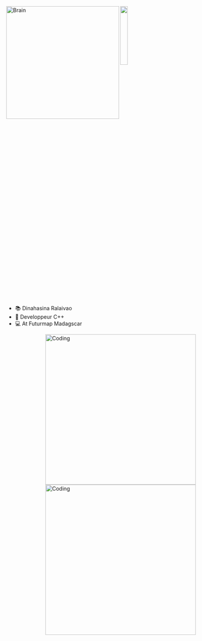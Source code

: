 <img align="left" alt="Brain" width="300" src="http://gifimage.net/wp-content/uploads/2017/10/cerebro-gif-tumblr-3.gif">


  <img src="https://github.com/vimalverma558/vimalverma558/blob/v2/img/hello.gif" width="20%">

- 📚 Dinahasina Ralaivao 
- 🧠 Developpeur C++ 
- 💻 At Futurmap Madagscar

<img align="right" alt="Coding" width="400" src="https://media.giphy.com/media/VTtANKl0beDFQRLDTh/giphy.gif">
<img align="right" alt="Coding" width="400" src="[https://media.giphy.com/media/VTtANKl0beDFQRLDTh/giphy.gif](https://skyline.github.com/dinahasina/2019)">
<br />

